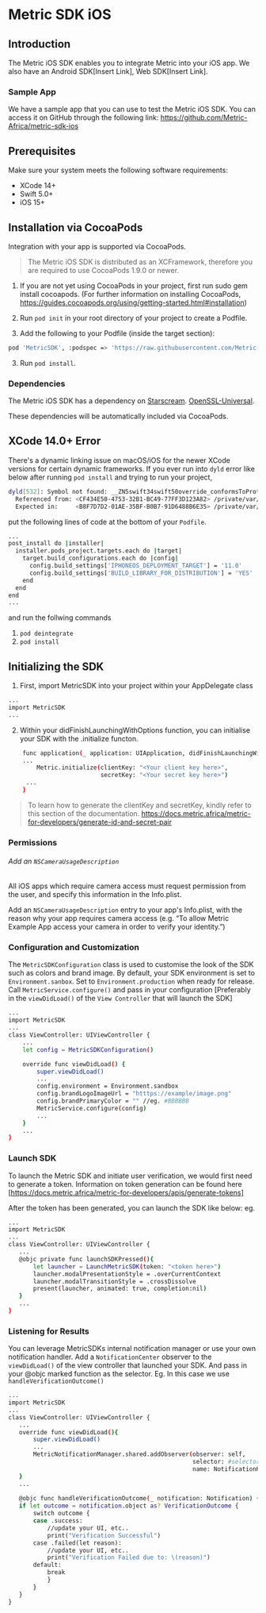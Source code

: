 # Metric SDK iOS

## Introduction
The Metric iOS SDK enables you to integrate Metric into your iOS app. We also have an Android SDK[Insert Link], Web SDK[Insert Link].

### Sample App
We have a sample app that you can use to test the Metric iOS SDK. You can access it on GitHub through the following link: https://github.com/Metric-Africa/metric-sdk-ios

## Prerequisites
Make sure your system meets the following software requirements:
 - XCode 14+
- Swift 5.0+
- iOS 15+

## Installation via CocoaPods 
Integration with your app is supported via CocoaPods.

> The Metric iOS SDK is distributed as an XCFramework,
> therefore you are required
> to use CocoaPods 1.9.0 or newer.

1. If you are not yet using CocoaPods in your project, first run sudo gem install cocoapods. (For further information on installing CocoaPods, https://guides.cocoapods.org/using/getting-started.html#installation)
2.  Run `pod init` in your root directory of your project to create a Podfile.

2. Add the following to your Podfile (inside the target section):

```sh
pod 'MetricSDK', :podspec => 'https://raw.githubusercontent.com/Metric-Africa/metric-sdk-ios/main/MetricSDK.podspec'
```
3. Run `pod install`.

### Dependencies
The Metric iOS SDK has a dependency on 
[Starscream](https://github.com/daltoniam/Starscream). 
[OpenSSL-Universal](https://github.com/krzyzanowskim/OpenSSL). 

These dependencies will be automatically included via CocoaPods.


## XCode 14.0+ Error
There's a dynamic linking issue on  macOS/iOS for the newer XCode versions for certain dynamic frameworks. If you ever run into `dyld` error like below after running `pod install` and trying to run your project,

```sh
dyld[532]: Symbol not found: __ZN5swift34swift50override_conformsToProtocolEPKNS_14TargetMetadataINS_9InProcessEEEPKNS_24TargetProtocolDescriptorIS1_EEPFPKNS_18TargetWitnessTableIS1_EES4_S8_E
  Referenced from: <CF434E50-4753-32B1-BC49-77FF3D123A82> /private/var/containers/Bundle/Application/AD967DEA-F01C-4CC7-A8D3-00A0911EBBC0/SDKSample.app/Frameworks/iProov.framework/iProov
  Expected in:     <B8F7D7D2-01AE-35BF-B0B7-91D6488B6E35> /private/var/containers/Bundle/Application/AD967DEA-F01C-4CC7-A8D3-00A0911EBBC0/SDKSample.app/Frameworks/Starscream.framework/Starscream
```
put the following lines of code at the bottom of your `Podfile`.
```sh
...
post_install do |installer|
  installer.pods_project.targets.each do |target|
    target.build_configurations.each do |config|
      config.build_settings['IPHONEOS_DEPLOYMENT_TARGET'] = '11.0'
      config.build_settings['BUILD_LIBRARY_FOR_DISTRIBUTION'] = 'YES'
    end
  end
end
...
```

and run the follwing commands 

 1. `pod deintegrate`
 2. `pod install`

## Initializing the SDK

1. First, import MetricSDK into your project within your AppDelegate class

```sh
...
import MetricSDK
...
```

2. Within your didFinishLaunchingWithOptions function, you can initialise your SDK with the .initialize functon.

```sh
    func application(_ application: UIApplication, didFinishLaunchingWithOptions launchOptions: [UIApplication.LaunchOptionsKey: Any]?) -> Bool {
    ...
        Metric.initialize(clientKey: "<Your client key here>",
                          secretKey: "<Your secret key here>")
     ...
    }
```

> To learn how to generate the clientKey and secretKey,
> kindly refer to this section of the documentation.
> https://docs.metric.africa/metric-for-developers/generate-id-and-secret-pair

### Permissions

###### Add an `NSCameraUsageDescription`

All iOS apps which require camera access must request permission from the user, and specify this information in the Info.plist.

Add an `NSCameraUsageDescription` entry to your app's Info.plist, with the reason why your app requires camera access (e.g. “To allow Metric Example App access your camera in order to verify your identity.”)

### Configuration and Customization
The `MetricSDKConfiguration` class is used to customise the look of the SDK such as colors and brand image. By default, your 
SDK environment is set to `Environment.sanbox`. Set to `Environment.production` when ready for release.
Call `MetricService.configure()` and pass in your configuration [Preferably in the `viewDidLoad()` of the `View Controller` that will launch the SDK] 

```sh
...
import MetricSDK
...
class ViewController: UIViewController {
    ...
    let config = MetricSDKConfiguration()

    override func viewDidLoad() {
        super.viewDidLoad()
        ...
        config.environment = Environment.sandbox
        config.brandLogoImageUrl = "htttps://example/image.png"
        config.brandPrimaryColor = "" //eg. #BBBBBB
        MetricService.configure(config)
        ...
    }
    ...
}
```
### Launch SDK
To launch the Metric SDK and initiate user verification, we would first need to generate a token. Information on token generation can be found here [https://docs.metric.africa/metric-for-developers/apis/generate-tokens]

After the token has been generated, you can launch the SDK like below:
 eg.
 
 ```sh
...
import MetricSDK
...
class ViewController: UIViewController {
    ...
    @objc private func launchSDKPressed(){
        let launcher = LaunchMetricSDK(token: "<token here>")
        launcher.modalPresentationStyle = .overCurrentContext
        launcher.modalTransitionStyle = .crossDissolve
        present(launcher, animated: true, completion:nil)
    }
    ...
}
```
 
 ### Listening for Results
 You can leverage MetricSDKs internal notification manager or use your own notification handler. Add a `NotificationCenter` observer to the `viewDidLoad()` of the view controller that launched your SDK. And pass in your @objc marked function as the selector. Eg. In this case we use `handleVerificationOutcome()`
 
 ```sh
...
import MetricSDK
...
class ViewController: UIViewController {
    ...
    override func viewDidLoad(){
        super.viewDidLoad()
        ...
        MetricNotificationManager.shared.addObserver(observer: self,
                                                     selector: #selector(handleVerificationOutcome),
                                                     name: NotificationKeys.VERIFICATION_COMPLETE)
    }
    ...
    
    @objc func handleVerificationOutcome(_ notification: Notification) {
    if let outcome = notification.object as? VerificationOutcome {
        switch outcome {
        case .success:
            //update your UI, etc..
            print("Verification Successful")
        case .failed(let reason):
            //update your UI, etc..
            print("Verification Failed due to: \(reason)")
        default:
            break
            }
        }
    }
}
```



